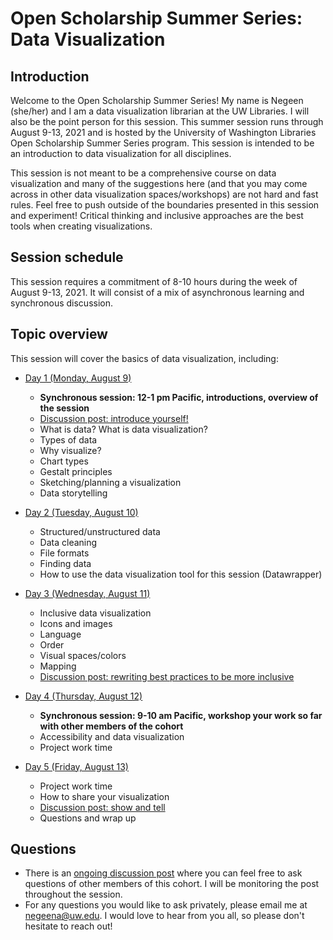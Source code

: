 # Open Scholarship Summer Series: Data Visualization
## Introduction ##
Welcome to the Open Scholarship Summer Series! My name is Negeen (she/her) and I am a data visualization librarian at the UW Libraries. I will also be the point person for this session. This summer session runs through August 9-13, 2021 and is hosted by the University of Washington Libraries Open Scholarship Summer Series program. This session is intended to be an introduction to data visualization for all disciplines. 

This session is not meant to be a comprehensive course on data visualization and many of the suggestions here (and that you may come across in other data visualization spaces/workshops) are not hard and fast rules. Feel free to push outside of the boundaries presented in this session and experiment! Critical thinking and inclusive approaches are the best tools when creating visualizations. 
## Session schedule ##
This session requires a commitment of 8-10 hours during the week of August 9-13, 2021. It will consist of a mix of asynchronous learning and synchronous discussion. 
## Topic overview ##
This session will cover the basics of data visualization, including:
* [Day 1 (Monday, August 9)](https://negeenaghassi.github.io/openscholarship-dataviz/day-1/day-1-part-1 "Day 1 (Monday, August 9)")
  * **Synchronous session: 12-1 pm Pacific, introductions, overview of the session** 
  * [Discussion post: introduce yourself!](https://github.com/negeenaghassi/osssdv/discussions/2 "Discussion post: introduce yourself!")
  * What is data? What is data visualization?
  * Types of data
  * Why visualize?
  * Chart types
  * Gestalt principles
  * Sketching/planning a visualization
  * Data storytelling

* [Day 2 (Tuesday, August 10)](https://negeenaghassi.github.io/openscholarship-dataviz/day-2/day-2-part-1 "Day 2 (Tuesday, August 10)")
  * Structured/unstructured data
  * Data cleaning 
  * File formats
  * Finding data
  * How to use the data visualization tool for this session (Datawrapper) 

* [Day 3 (Wednesday, August 11)](https://negeenaghassi.github.io/openscholarship-dataviz/day-3/day-3-part-1 "Day 3 (Wednesday, August 11)")
  * Inclusive data visualization
  * Icons and images
  * Language
  * Order
  * Visual spaces/colors
  * Mapping
  * [Discussion post: rewriting best practices to be more inclusive](https://github.com/negeenaghassi/openscholarship-dataviz/discussions/4 "Discussion post: rewriting best practices to be more inclusive")

* [Day 4 (Thursday, August 12)](https://negeenaghassi.github.io/openscholarship-dataviz/day-4/day-4-part-1 "Day 4 (Thursday, August 12)")
  * **Synchronous session: 9-10 am Pacific, workshop your work so far with other members of the cohort**
  * Accessibility and data visualization
  * Project work time

* [Day 5 (Friday, August 13)](https://negeenaghassi.github.io/openscholarship-dataviz/day-5/day-5-part-1 "Day 5 (Friday, August 13)")
  * Project work time
  * How to share your visualization
  * [Discussion post: show and tell](https://github.com/negeenaghassi/openscholarship-dataviz/discussions/6 "Discussion: show and tell")
  * Questions and wrap up

## Questions ##
* There is an [ongoing discussion post](https://github.com/negeenaghassi/openscholarship-dataviz/discussions/8 "ongoing discussion post") where you can feel free to ask questions of other members of this cohort. I will be monitoring the post throughout the session. 
* For any questions you would like to ask privately, please email me at negeena@uw.edu. I would love to hear from you all, so please don't hesitate to reach out! 
